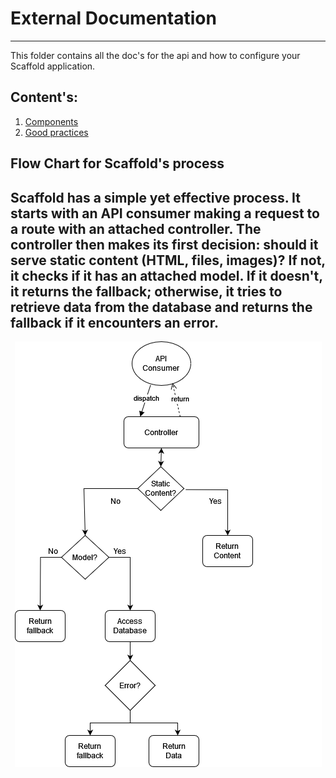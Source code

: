 # External Documentation

---
This folder contains all the doc's for the api and how to configure your Scaffold 
application. 

## Content's:
1. [Components](component's.md)
2. [Good practices](good-practices.md)


## Flow Chart for Scaffold's process
Scaffold has a simple yet effective process.
It starts with an API consumer making a request to a route with an attached controller. 
The controller then makes its first decision: should it serve static content (HTML, files, images)? 
If not, it checks if it has an attached model. If it doesn't, it returns the fallback; 
otherwise, it tries to retrieve data from the database 
and returns the fallback if it encounters an error.
---
<p align="center" width="100%">
<img src="process-flowchart.png" alt="flowchart"/>
</div>
